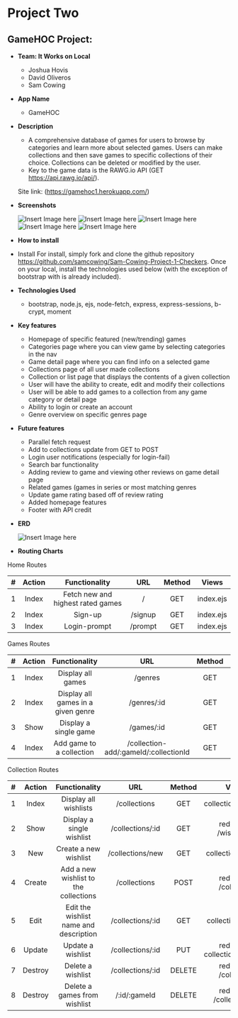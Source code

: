# Project Two

## GameHOC Project:
* **Team: It Works on Local**
    - Joshua Hovis
    - David Oliveros
    - Sam Cowing

* **App Name**
    - GameHOC

* **Description**
    - A comprehensive database of games for users to browse by categories and learn more about selected games. Users can make collections and then save games to specific collections of their choice. Collections can be deleted or modified by the user.
    - Key to the game data is the RAWG.io API (GET https://api.rawg.io/api/).

    Site link: (https://gamehoc1.herokuapp.com/)

* **Screenshots**

    ![Insert Image here](https://i.imgur.com/mvJeIFZ.png)
    ![Insert Image here](https://i.imgur.com/241d65L.png)
    ![Insert Image here](https://i.imgur.com/mYkaUTD.png)
    ![Insert Image here](https://i.imgur.com/Ya2mZuo.png)
    ![Insert Image here](https://i.imgur.com/QSBToYC.png)

* **How to install**
 - Install For install, simply fork and clone the github repository https://github.com/samcowing/Sam-Cowing-Project-1-Checkers. Once on your local, install the technologies used below (with the exception of bootstrap with is already included). 

* **Technologies Used**
    - bootstrap, node.js, ejs, node-fetch, express, express-sessions, b-crypt, moment

* **Key features**
    - Homepage of specific featured (new/trending) games
    - Categories page where you can view game by selecting categories in the nav
    - Game detail page where you can find info on a selected game
    - Collections page of all user made collections
    - Collection or list page that displays the contents of a given collection
    - User will have the ability to create, edit and modify their collections
    - User will be able to add games to a collection from any game category or detail page
    - Ability to login or create an account
    - Genre overview on specific genres page

* **Future features**
    - Parallel fetch request
    - Add to collections update from GET to POST
    - Login user notifications (especially for login-fail)
    - Search bar functionality
    - Adding review to game and viewing other reviews on game detail page
    - Related games (games in series or most matching genres
    - Update game rating based off of review rating
    - Added homepage features
    - Footer with API credit

* **ERD**

    ![Insert Image here](https://i.imgur.com/e80LqfM.png)

* **Routing Charts**

Home Routes

|#|Action|Functionality|URL|Method|Views|
|:---:|:---:|:---:|:---:|:---:|:---:|
|1| Index | Fetch new and highest rated games | / | GET | index.ejs |
|2| Index | Sign-up | /signup | GET | index.ejs |
|3| Index | Login-prompt | /prompt | GET | index.ejs |

Games Routes

|#|Action|Functionality|URL|Method|Views|
|:---:|:---:|:---:|:---:|:---:|:---:|
|1| Index | Display all games | /genres | GET | games/index.ejs |
|2| Index | Display all games in a given genre | /genres/:id | GET | games/index.ejs |
|3| Show | Display a single game | /games/:id | GET | games/show.ejs |
|4| Index | Add game to a collection | /collection-add/:gameId/:collectionId | GET | (last user location) |

Collection Routes

|#|Action|Functionality|URL|Method|Views|
|:---:|:---:|:---:|:---:|:---:|:---:|
|1| Index | Display all wishlists | /collections | GET | collection/index.ejs |
|2| Show | Display a single wishlist | /collections/:id | GET | redirect to /wishlist/:id
|3| New | Create a new wishlist | /collections/new | GET | collection/new.ejs
|4| Create | Add a new wishlist to the collections | /collections | POST | redirect to /collection
|5| Edit | Edit the wishlist name and description | /collections/:id | GET | collection/edit.ejs
|6| Update | Update a wishlist | /collections/:id | PUT | redirect to collection/index.ejs
|7| Destroy | Delete a wishlist | /collections/:id | DELETE | redirect to /collection
|8| Destroy | Delete a games from wishlist | /:id/:gameId | DELETE | redirect to /collection/:id
